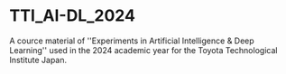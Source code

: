 # TTI_AI-DL_2024
A cource material of ''Experiments in Artificial Intelligence &amp; Deep Learning'' used in the 2024 academic year for the Toyota Technological Institute Japan.

